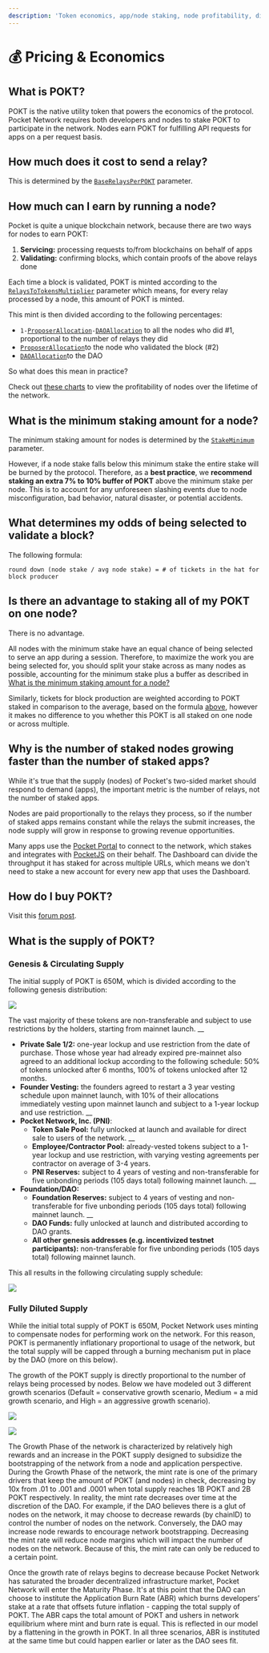 ```yaml
---
description: 'Token economics, app/node staking, node profitability, dilution.'
---
```


# 💰 Pricing & Economics

## What is POKT?

POKT is the native utility token that powers the economics of the protocol. Pocket Network requires both developers and nodes to stake POKT to participate in the network. Nodes earn POKT for fulfilling API requests for apps on a per request basis.

## How much does it cost to send a relay?

This is determined by the [`BaseRelaysPerPOKT`](../references/protocol-parameters.md#baserelaysperpokt) parameter.

## How much can I earn by running a node?

Pocket is quite a unique blockchain network, because there are two ways for nodes to earn POKT:

1. **Servicing:** processing requests to/from blockchains on behalf of apps
2. **Validating:** confirming blocks, which contain proofs of the above relays done

Each time a block is validated, POKT is minted according to the [`RelaysToTokensMultiplier`](../references/protocol-parameters.md#relaystotokensmultiplier) parameter which means, for every relay processed by a node, this amount of POKT is minted.

This mint is then divided according to the following percentages:

* `1-`[`ProposerAllocation`](../references/protocol-parameters.md#proposerallocation)`-`[`DAOAllocation`](../references/protocol-parameters.md#daoallocation) to all the nodes who did \#1, proportional to the number of relays they did
* [`ProposerAllocation`](../references/protocol-parameters.md#proposerallocation)to the node who validated the block \(\#2\)
* [`DAOAllocation`](../references/protocol-parameters.md#daoallocation)to the DAO

So what does this mean in practice?

Check out [these charts](https://c0d3r.org/NetworkCharts) to view the profitability of nodes over the lifetime of the network.

## What is the minimum staking amount for a node?

The minimum staking amount for nodes is determined by the [`StakeMinimum`](../references/protocol-parameters.md#stakeminimum) parameter. 

However, if a node stake falls below this minimum stake the entire stake will be burned by the protocol. Therefore, as a **best practice**, we **recommend staking an extra 7% to 10% buffer of POKT** above the minimum stake per node. This is to account for any unforeseen slashing events due to node misconfiguration, bad behavior, natural disaster, or potential accidents.

## What determines my odds of being selected to validate a block?

The following formula:

`round down (node stake / avg node stake) = # of tickets in the hat for block producer`

## Is there an advantage to staking all of my POKT on one node?

There is no advantage.

All nodes with the minimum stake have an equal chance of being selected to serve an app during a session. Therefore, to maximize the work you are being selected for, you should split your stake across as many nodes as possible, accounting for the minimum stake plus a buffer as described in [What is the minimum staking amount for a node?](pricing-and-economics.md#what-is-the-minimum-staking-amount-for-a-node)

Similarly, tickets for block production are weighted according to POKT staked in comparison to the average, based on the formula [above](pricing-and-economics.md#what-determines-my-odds-of-being-selected-to-validate-a-block), however it makes no difference to you whether this POKT is all staked on one node or across multiple.

## Why is the number of staked nodes growing faster than the number of staked apps?

While it's true that the supply \(nodes\) of Pocket's two-sided market should respond to demand \(apps\), the important metric is the number of relays, not the number of staked apps.

Nodes are paid proportionally to the relays they process, so if the number of staked apps remains constant while the relays the submit increases, the node supply will grow in response to growing revenue opportunities.

Many apps use the [Pocket Portal](https://dashboard.pokt.network) to connect to the network, which stakes and integrates with [PocketJS](https://docs.pokt.network/js) on their behalf. The Dashboard can divide the throughput it has staked for across multiple URLs, which means we don't need to stake a new account for every new app that uses the Dashboard.

## How do I buy POKT?

Visit this [forum post](https://forum.pokt.network/t/secondary-markets-for-pokt/629).

## What is the supply of POKT?

### Genesis & Circulating Supply

The initial supply of POKT is 650M, which is divided according to the following genesis distribution:

![](../../.gitbook/assets/initial_distribution.jpeg)

The vast majority of these tokens are non-transferable and subject to use restrictions by the holders, starting from mainnet launch.  __

* **Private Sale 1/2:** one-year lockup and use restriction from the date of purchase. Those whose year had already expired pre-mainnet also agreed to an additional lockup according to the following schedule: 50% of tokens unlocked after 6 months, 100% of tokens unlocked after 12 months.  
* **Founder Vesting:** the founders agreed to restart a 3 year vesting schedule upon mainnet launch, with 10% of their allocations immediately vesting upon mainnet launch and subject to a 1-year lockup and use restriction.  __
* **Pocket Network, Inc. \(PNI\)**:  
  * **Token Sale Pool:** fully unlocked at launch and available for direct sale to users of the network.  __
  * **Employee/Contractor Pool:** already-vested tokens subject to a 1-year lockup and use restriction, with varying vesting agreements per contractor on average of 3-4 years.  
  * **PNI Reserves:** subject to 4 years of vesting and non-transferable for five unbonding periods \(105 days total\) following mainnet launch.  __
* **Foundation/DAO:**  
  * **Foundation Reserves:** subject to 4 years of vesting and non-transferable for five unbonding periods \(105 days total\) following mainnet launch.  __
  * **DAO Funds:** fully unlocked at launch and distributed according to DAO grants.  
  * **All other genesis addresses \(e.g. incentivized testnet participants\):** non-transferable for five unbonding periods \(105 days total\) following mainnet launch.

This all results in the following circulating supply schedule:

![](../../.gitbook/assets/circulating_supply_schedule.jpeg)

### Fully Diluted Supply

While the initial total supply of POKT is 650M, Pocket Network uses minting to compensate nodes for performing work on the network. For this reason, POKT is permanently inflationary proportional to usage of the network, but the total supply will be capped through a burning mechanism put in place by the DAO \(more on this below\).

The growth of the POKT supply is directly proportional to the number of relays being processed by nodes. Below we have modeled out 3 different growth scenarios \(Default = conservative growth scenario, Medium = a mid growth scenario, and High = an aggressive growth scenario\).

![](../../.gitbook/assets/projected_relays.jpeg)

![](../../.gitbook/assets/projected_total_pokt.jpeg)

The Growth Phase of the network is characterized by relatively high rewards and an increase in the POKT supply designed to subsidize the bootstrapping of the network from a node and application perspective. During the Growth Phase of the network, the mint rate is one of the primary drivers that keep the amount of POKT \(and nodes\) in check, decreasing by 10x from .01 to .001 and .0001 when total supply reaches 1B POKT and 2B POKT respectively. In reality, the mint rate decreases over time at the discretion of the DAO. For example, if the DAO believes there is a glut of nodes on the network, it may choose to decrease rewards \(by chainID\) to control the number of nodes on the network. Conversely, the DAO may increase node rewards to encourage network bootstrapping. Decreasing the mint rate will reduce node margins which will impact the number of nodes on the network. Because of this, the mint rate can only be reduced to a certain point.

Once the growth rate of relays begins to decrease because Pocket Network has saturated the broader decentralized infrastructure market, Pocket Network will enter the Maturity Phase. It's at this point that the DAO can choose to institute the Application Burn Rate \(ABR\) which burns developers’ stake at a rate that offsets future inflation - capping the total supply of POKT. The ABR caps the total amount of POKT and ushers in network equilibrium where mint and burn rate is equal. This is reflected in our model by a flattening in the growth in POKT. In all three scenarios, ABR is instituted at the same time but could happen earlier or later as the DAO sees fit.

## 


